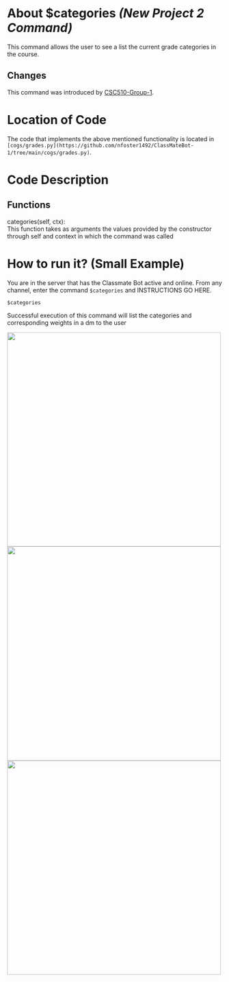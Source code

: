 # About $categories _(New Project 2 Command)_
This command allows the user to see a list the current grade categories in the course.

## Changes

This command was introduced by [CSC510-Group-1](https://github.com/nfoster1492/ClassMateBot-1/).

# Location of Code
The code that implements the above mentioned functionality is located in `[cogs/grades.py](https://github.com/nfoster1492/ClassMateBot-1/tree/main/cogs/grades.py)`.

# Code Description
## Functions
categories(self, ctx): <br>
This function takes as arguments the values provided by the constructor through self and context in which the command was called

# How to run it? (Small Example)
You are in the server that has the Classmate Bot active and online. From any channel, enter the command `$categories` and INSTRUCTIONS GO HERE.

```
$categories
```
Successful execution of this command will list the categories and corresponding weights in a dm to the user

<img src="https://github.com/nfoster1492/ClassMateBot-1/blob/main/data/proj2media/categoriesHelp.PNG?raw=true" width="500">

<img src="https://github.com/nfoster1492/ClassMateBot-1/blob/main/data/proj2media/categoriesDM.PNG?raw=true" width="500">

<img src="https://github.com/nfoster1492/ClassMateBot-1/blob/main/data/proj2media/categories.PNG?raw=true" width="500">
